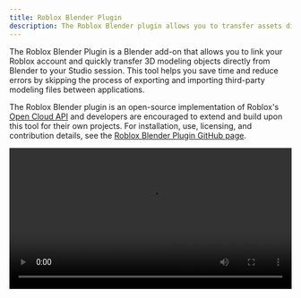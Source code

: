 ```yaml
---
title: Roblox Blender Plugin
description: The Roblox Blender plugin allows you to transfer assets directly from Blender to Studio.
---
```


The Roblox Blender Plugin is a Blender add-on that allows you to link your Roblox account and quickly transfer 3D modeling objects directly from Blender to your Studio session. This tool helps you save time and reduce errors by skipping the process of exporting and importing third-party modeling files between applications.

The Roblox Blender plugin is an open-source implementation of Roblox's [Open Cloud API](../../cloud/open-cloud/index.md) and developers are encouraged to extend and build upon this tool for their own projects. For installation, use, licensing, and contribution details, see the [Roblox Blender Plugin GitHub page](https://github.com/Roblox/roblox-blender-plugin).

<video controls src="../../assets/art/RobloxBlenderPluginDemo.mp4" width="100%"></video>
